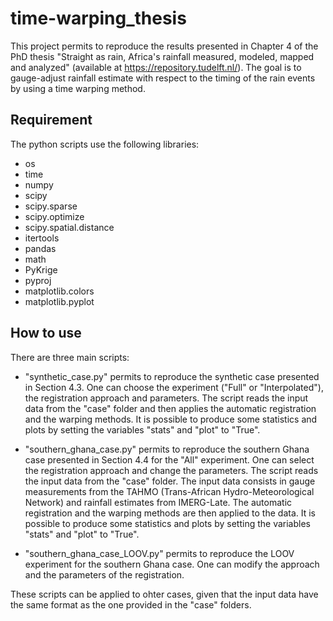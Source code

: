 # time-warping_thesis

This project permits to reproduce the results presented in Chapter 4 of the PhD thesis "Straight as rain, Africa's rainfall measured, modeled, mapped and analyzed" (available at https://repository.tudelft.nl/). 
The goal is to gauge-adjust rainfall estimate with respect to the timing of the rain events by using a time warping method.

## Requirement
The python scripts use the following libraries:
 - os
 - time
 - numpy
 - scipy
 - scipy.sparse
 - scipy.optimize
 - scipy.spatial.distance
 - itertools
 - pandas
 - math
 - PyKrige
 - pyproj
 - matplotlib.colors
 - matplotlib.pyplot

## How to use

There are three main scripts:

- "synthetic_case.py" permits to reproduce the synthetic case presented in Section 4.3. One can choose the experiment ("Full" or "Interpolated"), the registration approach and parameters. The script reads the input data from the "case" folder and then applies the automatic registration and the warping methods. It is possible to produce some statistics and plots by setting the variables "stats" and "plot" to "True".
  
 - "southern_ghana_case.py" permits to reproduce the southern Ghana case presented in Section 4.4 for the "All" experiment. One can select the registration approach and change the parameters. The script reads the input data from the "case" folder. The input data consists in gauge measurements from the TAHMO (Trans-African Hydro-Meteorological Network) and rainfall estimates from IMERG-Late. The automatic registration and the warping methods are then applied to the data. It is possible to produce some statistics and plots by setting the variables "stats" and "plot" to "True".
 
 - "southern_ghana_case_LOOV.py" permits to reproduce the LOOV experiment for the southern Ghana case. One can modify the approach and the parameters of the registration.
 
 These scripts can be applied to ohter cases, given that the input data have the same format as the one provided in the "case" folders.
